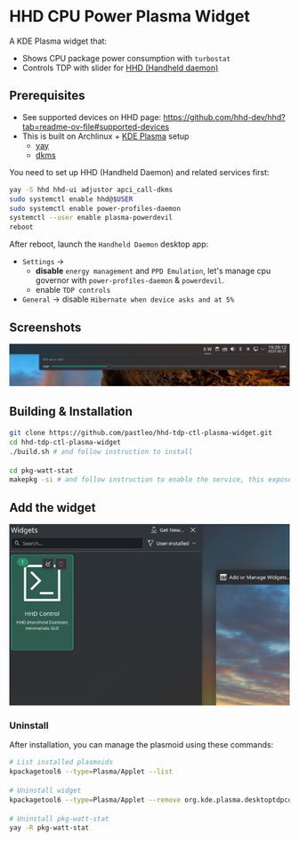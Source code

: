 # HHD CPU Power Plasma Widget

A KDE Plasma widget that:

- Shows CPU package power consumption with `turbostat`
- Controls TDP with slider for [HHD (Handheld daemon)](https://github.com/hhd-dev/hhd)

## Prerequisites

- See supported devices on HHD page: https://github.com/hhd-dev/hhd?tab=readme-ov-file#supported-devices
- This is built on Archlinux + [KDE Plasma](https://wiki.archlinux.org/title/KDE) setup
  - [yay](https://github.com/Jguer/yay)
  - [dkms](https://wiki.archlinux.org/title/Dynamic_Kernel_Module_Support)

You need to set up HHD (Handheld Daemon) and related services first:

```bash
yay -S hhd hhd-ui adjustor apci_call-dkms
sudo systemctl enable hhd@$USER 
sudo systemctl enable power-profiles-daemon
systemctl --user enable plasma-powerdevil
reboot
```

After reboot, launch the `Handheld Daemon` desktop app:

- `Settings` ->
  - **disable** `energy management` and `PPD Emulation`, let's manage cpu governor with `power-profiles-daemon` & `powerdevil`.
  - enable `TDP controls`
- `General` -> disable `Hibernate when device asks and at 5%`

## Screenshots

![TDP Control Widget](docs/Screenshot_20250621_193917.png)

## Building & Installation

```bash
git clone https://github.com/pastleo/hhd-tdp-ctl-plasma-widget.git
cd hhd-tdp-ctl-plasma-widget
./build.sh # and follow instruction to install

cd pkg-watt-stat
makepkg -si # and follow instruction to enable the service, this expose CPU package power for the widget
```

## Add the widget

![Adding widget](docs/Screenshot_20250621_211641.png)

### Uninstall 

After installation, you can manage the plasmoid using these commands:

```bash
# List installed plasmoids  
kpackagetool6 --type=Plasma/Applet --list

# Uninstall widget
kpackagetool6 --type=Plasma/Applet --remove org.kde.plasma.desktoptdpcontrol

# Uninstall pkg-watt-stat
yay -R pkg-watt-stat
```
